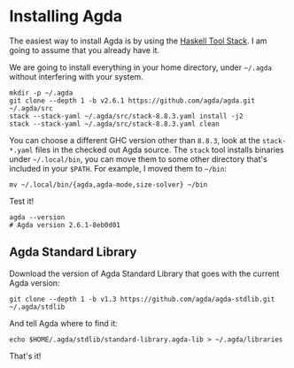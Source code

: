 # Installing Agda

The easiest way to install Agda is by using the [Haskell Tool Stack](https://docs.haskellstack.org/en/stable/install_and_upgrade/).
I am going to assume that you already have it.

We are going to install everything in your home directory, under
`~/.agda` without interfering with your system.

```
mkdir -p ~/.agda
git clone --depth 1 -b v2.6.1 https://github.com/agda/agda.git ~/.agda/src
stack --stack-yaml ~/.agda/src/stack-8.8.3.yaml install -j2
stack --stack-yaml ~/.agda/src/stack-8.8.3.yaml clean
```

You can choose a different GHC version other than `8.8.3`, look at the
`stack-*.yaml` files in the checked out Agda source. The `stack` tool
installs binaries under `~/.local/bin`, you can move them to some
other directory that's included in your `$PATH`.  For example, I moved
them to `~/bin`:

```
mv ~/.local/bin/{agda,agda-mode,size-solver} ~/bin
```

Test it!

```
agda --version
# Agda version 2.6.1-8eb0d01
```

## Agda Standard Library

Download the version of Agda Standard Library that goes with the current Agda version:

```
git clone --depth 1 -b v1.3 https://github.com/agda/agda-stdlib.git ~/.agda/stdlib
```

And tell Agda where to find it:

```
echo $HOME/.agda/stdlib/standard-library.agda-lib > ~/.agda/libraries
```

That's it!
